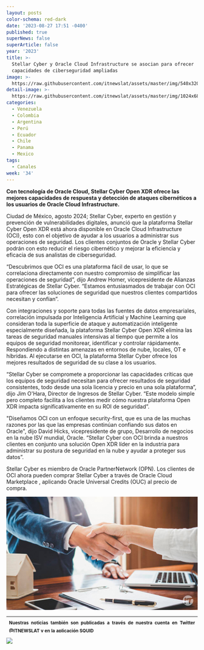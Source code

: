 ```yaml
---
layout: posts
color-schema: red-dark
date: '2023-08-27 17:51 -0400'
published: true
superNews: false
superArticle: false
year: '2023'
title: >-
  Stellar Cyber y Oracle Cloud Infrastructure se asocian para ofrecer
  capacidades de ciberseguridad ampliadas
image: >-
  https://raw.githubusercontent.com/itnewslat/assets/master/img/540x320/Acuerdo-b2b-p.jpg
detail-image: >-
  https://raw.githubusercontent.com/itnewslat/assets/master/img/1024x680/Acuerdo-b2b-g.jpg
categories:
  - Venezuela
  - Colombia
  - Argentina
  - Perú
  - Ecuador
  - Chile
  - Panama
  - Mexico
tags:
  - Canales
week: '34'
---
```

**Con tecnología de Oracle Cloud, Stellar Cyber Open XDR ofrece las mejores capacidades de respuesta y detección de ataques cibernéticos a los usuarios de Oracle Cloud Infrastructure.**
 
Ciudad de México, agosto 2024; Stellar Cyber, experto en gestión y prevención de vulnerabilidades digitales, anunció que la plataforma Stellar Cyber Open XDR está ahora disponible en Oracle Cloud Infrastructure (OCI), esto con el objetivo de ayudar a los usuarios a administrar sus operaciones de seguridad. Los clientes conjuntos de Oracle y Stellar Cyber podrán con esto reducir el riesgo cibernético y mejorar la eficiencia y eficacia de sus analistas de ciberseguridad.

“Descubrimos que OCI es una plataforma fácil de usar, lo que se correlaciona directamente con nuestro compromiso de simplificar las operaciones de seguridad”, dijo Andrew Homer, vicepresidente de Alianzas Estratégicas de Stellar Cyber. “Estamos entusiasmados de trabajar con OCI para ofrecer las soluciones de seguridad que nuestros clientes compartidos necesitan y confían”.

Con integraciones y soporte para todas las fuentes de datos empresariales, correlación impulsada por Inteligencia Artificial y Machine Learning que consideran toda la superficie de ataque y automatización inteligente especialmente diseñada, la plataforma Stellar Cyber Open XDR elimina las tareas de seguridad manuales intensivas al tiempo que permite a los equipos de seguridad monitorear, identificar y controlar rápidamente. Respondiendo a distintas amenazas en entornos de nube, locales, OT e híbridas. Al ejecutarse en OCI, la plataforma Stellar Cyber ofrece los mejores resultados de seguridad de su clase a los usuarios.

“Stellar Cyber se compromete a proporcionar las capacidades críticas que los equipos de seguridad necesitan para ofrecer resultados de seguridad consistentes, todo desde una sola licencia y precio en una sola plataforma”, dijo Jim O'Hara, Director de Ingresos de Stellar Cyber. “Este modelo simple pero completo facilita a los clientes medir cómo nuestra plataforma Open XDR impacta significativamente en su ROI de seguridad”.
 
"Diseñamos OCI con un enfoque security-first, que es una de las muchas razones por las que las empresas continúan confiando sus datos en Oracle", dijo David Hicks, vicepresidente de grupo, Desarrollo de negocios en la nube ISV mundial, Oracle. “Stellar Cyber con OCI brinda a nuestros clientes en conjunto una solución Open XDR líder en la industria para administrar su postura de seguridad en la nube y ayudar a proteger sus datos”.
 
Stellar Cyber es miembro de Oracle PartnerNetwork (OPN). Los clientes de OCI ahora pueden comprar Stellar Cyber a través de Oracle Cloud Marketplace , aplicando Oracle Universal Credits (OUC) al precio de compra.

![](https://raw.githubusercontent.com/itnewslat/assets/master/img/540x320/Acuerdo-b2b-p.jpg)

<table style="height: 42px;" width="569">
<tbody>
<tr>
<td style="text-align: justify;"><sub><strong>Nuestras noticias también son publicadas a través de nuestra cuenta en Twitter <a href="https://twitter.com/itnewslat?lang=es">@ITNEWSLAT</a> y en la aplicación <a href="https://squidapp.co/en/">SQUID</a></strong></sub></td>
</tr>
</tbody>
</table>

<img src="https://tracker.metricool.com/c3po.jpg?hash=56f88a41e39ab42c063cc51676587a04"/>